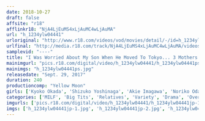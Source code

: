```yaml
---
date: 2018-10-27
draft: false
affsite: "r18"
afflinkr18: "NjA4LjEuMS4xLjAuMC4wLjAuMA"
url: "h_1234ylw04441"
urloriginal: "http://www.r18.com/videos/vod/movies/detail/-/id=h_1234ylw04441"
urlfinal: "http://media.r18.com/track/NjA4LjEuMS4xLjAuMC4wLjAuMA/videos/vod/movies/detail/-/id=h_1234ylw04441"
samplevid: "----"
title: "I Was Worried About My Son When He Moved To Tokyo... 3 Mothers Who Give Sweet And Warm Nipple Comfort To Their Sons As They Take Their First Adult Steps"
mainimgurl: "pics.r18.com/digital/video/h_1234ylw04441/h_1234ylw04441ps.jpg"
mainimgs: "h_1234ylw04441ps.jpg"
releasedate: "Sept. 29, 2017"
duration: 240
productioncomp: "Yellow Moon"
girls: ['Kyoko Okada', 'Shizuko Yoshinaga', 'Akie Imagawa', 'Noriko Oda', 'Mari Miyamoto', 'Kyoka Someya', 'Shino Tojo', 'Yumika Wada']
categories: ['MILF', 'Big Tits', 'Relatives', 'Variety', 'Drama', 'Over 4 Hours', 'Sale (limited time)']
imgurls: ['pics.r18.com/digital/video/h_1234ylw04441/h_1234ylw04441jp-1.jpg', 'pics.r18.com/digital/video/h_1234ylw04441/h_1234ylw04441jp-2.jpg', 'pics.r18.com/digital/video/h_1234ylw04441/h_1234ylw04441jp-3.jpg', 'pics.r18.com/digital/video/h_1234ylw04441/h_1234ylw04441jp-4.jpg', 'pics.r18.com/digital/video/h_1234ylw04441/h_1234ylw04441jp-5.jpg', 'pics.r18.com/digital/video/h_1234ylw04441/h_1234ylw04441jp-6.jpg', 'pics.r18.com/digital/video/h_1234ylw04441/h_1234ylw04441jp-7.jpg', 'pics.r18.com/digital/video/h_1234ylw04441/h_1234ylw04441jp-8.jpg', 'pics.r18.com/digital/video/h_1234ylw04441/h_1234ylw04441jp-9.jpg', 'pics.r18.com/digital/video/h_1234ylw04441/h_1234ylw04441jp-10.jpg', 'pics.r18.com/digital/video/h_1234ylw04441/h_1234ylw04441jp-11.jpg', 'pics.r18.com/digital/video/h_1234ylw04441/h_1234ylw04441jp-12.jpg', 'pics.r18.com/digital/video/h_1234ylw04441/h_1234ylw04441jp-13.jpg', 'pics.r18.com/digital/video/h_1234ylw04441/h_1234ylw04441jp-14.jpg', 'pics.r18.com/digital/video/h_1234ylw04441/h_1234ylw04441jp-15.jpg', 'pics.r18.com/digital/video/h_1234ylw04441/h_1234ylw04441jp-16.jpg', 'pics.r18.com/digital/video/h_1234ylw04441/h_1234ylw04441jp-17.jpg', 'pics.r18.com/digital/video/h_1234ylw04441/h_1234ylw04441jp-18.jpg', 'pics.r18.com/digital/video/h_1234ylw04441/h_1234ylw04441jp-19.jpg', 'pics.r18.com/digital/video/h_1234ylw04441/h_1234ylw04441jp-20.jpg']
imgs: ['h_1234ylw04441jp-1.jpg', 'h_1234ylw04441jp-2.jpg', 'h_1234ylw04441jp-3.jpg', 'h_1234ylw04441jp-4.jpg', 'h_1234ylw04441jp-5.jpg', 'h_1234ylw04441jp-6.jpg', 'h_1234ylw04441jp-7.jpg', 'h_1234ylw04441jp-8.jpg', 'h_1234ylw04441jp-9.jpg', 'h_1234ylw04441jp-10.jpg', 'h_1234ylw04441jp-11.jpg', 'h_1234ylw04441jp-12.jpg', 'h_1234ylw04441jp-13.jpg', 'h_1234ylw04441jp-14.jpg', 'h_1234ylw04441jp-15.jpg', 'h_1234ylw04441jp-16.jpg', 'h_1234ylw04441jp-17.jpg', 'h_1234ylw04441jp-18.jpg', 'h_1234ylw04441jp-19.jpg', 'h_1234ylw04441jp-20.jpg']
---
```

